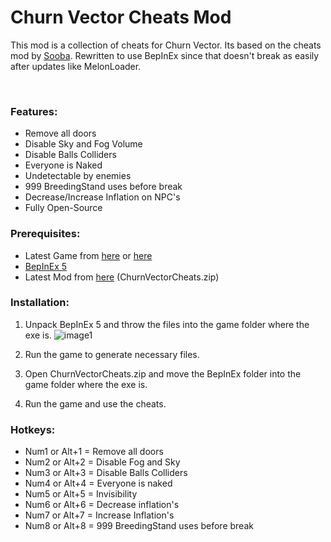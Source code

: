 # Churn Vector Cheats Mod

This mod is a collection of cheats for Churn Vector. Its based on the cheats mod by [Sooba](https://steamcommunity.com/id/Soobas).
Rewritten to use BepInEx since that doesn't break as easily after updates like MelonLoader.

<br />

### Features:

- Remove all doors
- Disable Sky and Fog Volume
- Disable Balls Colliders
- Everyone is Naked
- Undetectable by enemies
- 999 BreedingStand uses before break
- Decrease/Increase Inflation on NPC's
- Fully Open-Source


### Prerequisites:

- Latest Game from [here](https://steamcommunity.com/app/2686900) or [here](https://f95zone.to/threads/churn-vector-patch-1807e40f-hotfix-naelstrof.188648)
- [BepInEx 5](https://github.com/BepInEx/BepInEx/releases/download/v5.4.22/BepInEx_x64_5.4.22.0.zip)
- Latest Mod from [here](https://github.com/Official-Husko/Churn-Vector-Cheats/releases/latest) (ChurnVectorCheats.zip)


### Installation:

1. Unpack BepInEx 5 and throw the files into the game folder where the exe is.
![image1](https://i.imgur.com/dXdEVWK.png)

2. Run the game to generate necessary files.
3. Open  ChurnVectorCheats.zip and move the BepInEx folder into the game folder where the exe is.
4. Run the game and use the cheats.


### Hotkeys:

- Num1 or Alt+1 = Remove all doors
- Num2 or Alt+2 = Disable Fog and Sky
- Num3 or Alt+3 = Disable Balls Colliders
- Num4 or Alt+4 = Everyone is naked
- Num5 or Alt+5 = Invisibility
- Num6 or Alt+6 = Decrease inflation's
- Num7 or Alt+7 = Increase Inflation's
- Num8 or Alt+8 = 999 BreedingStand uses before break